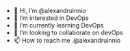 - 👋 Hi, I’m @alexandruinnio
- 👀 I’m interested in DevOps
- 🌱 I’m currently learning DevOps
- 💞️ I’m looking to collaborate on devOps
- 📫 How to reach me .@alexandruinnio

<!---
alexandruinnio/alexandruinnio is a ✨ special ✨ repository because its `README.md` (this file) appears on your GitHub profile.
You can click the Preview link to take a look at your changes.
--->
